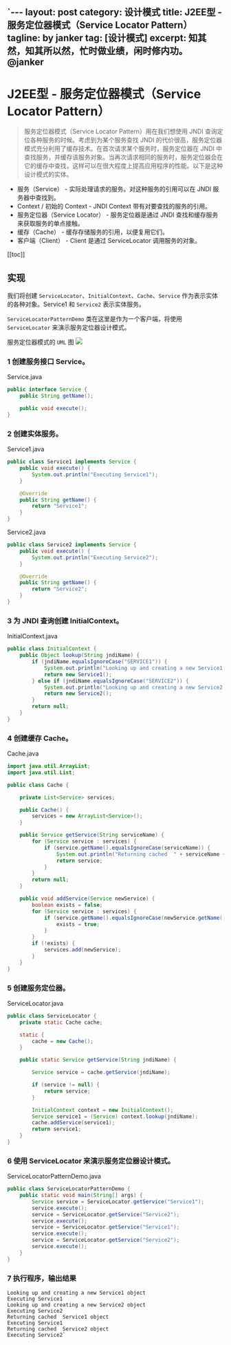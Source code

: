`---
layout: post
category: 设计模式
title: J2EE型 - 服务定位器模式（Service Locator Pattern）
tagline: by janker
tag: [设计模式]
excerpt: 知其然，知其所以然，忙时做业绩，闲时修内功。  @janker
---
# J2EE型 - 服务定位器模式（Service Locator Pattern）
> 服务定位器模式（Service Locator Pattern）用在我们想使用 JNDI 查询定位各种服务的时候。考虑到为某个服务查找 JNDI 的代价很高，服务定位器模式充分利用了缓存技术。在首次请求某个服务时，服务定位器在 JNDI 中查找服务，并缓存该服务对象。当再次请求相同的服务时，服务定位器会在它的缓存中查找，这样可以在很大程度上提高应用程序的性能。以下是这种设计模式的实体。

- 服务（Service） - 实际处理请求的服务。对这种服务的引用可以在 JNDI 服务器中查找到。
- Context / 初始的 Context - JNDI Context 带有对要查找的服务的引用。
- 服务定位器（Service Locator） - 服务定位器是通过 JNDI 查找和缓存服务来获取服务的单点接触。
- 缓存（Cache） - 缓存存储服务的引用，以便复用它们。
- 客户端（Client） - Client 是通过 ServiceLocator 调用服务的对象。
  
[[toc]]
## 实现


我们将创建 `ServiceLocator`、`InitialContext`、`Cache`、`Service` 作为表示实体的各种对象。Service1 和 `Service2` 表示实体服务。

`ServiceLocatorPatternDemo` 类在这里是作为一个客户端，将使用 `ServiceLocator` 来演示服务定位器设计模式。

服务定位器模式的 `UML` 图
![](https://cdn.jsdelivr.net/gh/janker0718/image_store@master/img/20220404002001.png)
### 1 创建服务接口 Service。

Service.java
```java
public interface Service {
    public String getName();

    public void execute();
}
```
### 2 创建实体服务。

Service1.java
```java
public class Service1 implements Service {
    public void execute() {
        System.out.println("Executing Service1");
    }

    @Override
    public String getName() {
        return "Service1";
    }
}
```
Service2.java

```java
public class Service2 implements Service {
    public void execute() {
        System.out.println("Executing Service2");
    }

    @Override
    public String getName() {
        return "Service2";
    }
}
```
### 3 为 JNDI 查询创建 InitialContext。

InitialContext.java
```java
public class InitialContext {
    public Object lookup(String jndiName) {
        if (jndiName.equalsIgnoreCase("SERVICE1")) {
            System.out.println("Looking up and creating a new Service1 object");
            return new Service1();
        } else if (jndiName.equalsIgnoreCase("SERVICE2")) {
            System.out.println("Looking up and creating a new Service2 object");
            return new Service2();
        }
        return null;
    }
}
```
### 4 创建缓存 Cache。

Cache.java
```java
import java.util.ArrayList;
import java.util.List;

public class Cache {

    private List<Service> services;

    public Cache() {
        services = new ArrayList<Service>();
    }

    public Service getService(String serviceName) {
        for (Service service : services) {
            if (service.getName().equalsIgnoreCase(serviceName)) {
                System.out.println("Returning cached  " + serviceName + " object");
                return service;
            }
        }
        return null;
    }

    public void addService(Service newService) {
        boolean exists = false;
        for (Service service : services) {
            if (service.getName().equalsIgnoreCase(newService.getName())) {
                exists = true;
            }
        }
        if (!exists) {
            services.add(newService);
        }
    }
}
```
### 5 创建服务定位器。

ServiceLocator.java
```java
public class ServiceLocator {
    private static Cache cache;

    static {
        cache = new Cache();
    }

    public static Service getService(String jndiName) {

        Service service = cache.getService(jndiName);

        if (service != null) {
            return service;
        }

        InitialContext context = new InitialContext();
        Service service1 = (Service) context.lookup(jndiName);
        cache.addService(service1);
        return service1;
    }
}
```
### 6 使用 ServiceLocator 来演示服务定位器设计模式。

ServiceLocatorPatternDemo.java
```java
public class ServiceLocatorPatternDemo {
    public static void main(String[] args) {
        Service service = ServiceLocator.getService("Service1");
        service.execute();
        service = ServiceLocator.getService("Service2");
        service.execute();
        service = ServiceLocator.getService("Service1");
        service.execute();
        service = ServiceLocator.getService("Service2");
        service.execute();
    }
}
```
### 7 执行程序，输出结果

```shell
Looking up and creating a new Service1 object
Executing Service1
Looking up and creating a new Service2 object
Executing Service2
Returning cached  Service1 object
Executing Service1
Returning cached  Service2 object
Executing Service2`
```